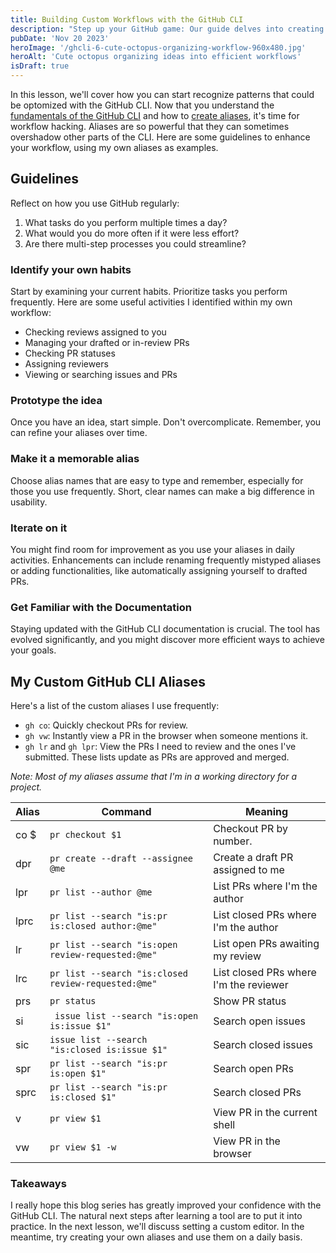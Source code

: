 ```yaml
---
title: Building Custom Workflows with the GitHub CLI
description: "Step up your GitHub game: Our guide delves into creating effective CLI aliases to simplify repetitive tasks, enhancing your workflow and saving time every day."
pubDate: 'Nov 20 2023'
heroImage: '/ghcli-6-cute-octopus-organizing-workflow-960x480.jpg'
heroAlt: 'Cute octopus organizing ideas into efficient workflows'
isDraft: true
---
```


In this lesson, we'll cover how you can start recognize patterns that could be optomized with the GitHub CLI. Now that you understand the [fundamentals of the GitHub CLI](/blog/ghcli-3-deconstructing-and-building-commands/) and how to [create aliases](/blog/ghcli-5-creating-and-managing-github-cli-aliases/), it's time for workflow hacking. Aliases are so powerful that they can sometimes overshadow other parts of the CLI. Here are some guidelines to enhance your workflow, using my own aliases as examples.

## Guidelines
Reflect on how you use GitHub regularly:

1. What tasks do you perform multiple times a day?
2. What would you do more often if it were less effort?
3. Are there multi-step processes you could streamline?

### Identify your own habits
Start by examining your current habits. Prioritize tasks you perform frequently. Here are some useful activities I identified within my own workflow:

- Checking reviews assigned to you
- Managing your drafted or in-review PRs
- Checking PR statuses
- Assigning reviewers
- Viewing or searching issues and PRs

### Prototype the idea
Once you have an idea, start simple. Don't overcomplicate. Remember, you can refine your aliases over time.

### Make it a memorable alias
Choose alias names that are easy to type and remember, especially for those you use frequently. Short, clear names can make a big difference in usability.

### Iterate on it
You might find room for improvement as you use your aliases in daily activities. Enhancements can include renaming frequently mistyped aliases or adding functionalities, like automatically assigning yourself to drafted PRs.

### Get Familiar with the Documentation
Staying updated with the GitHub CLI documentation is crucial. The tool has evolved significantly, and you might discover more efficient ways to achieve your goals.

## My Custom GitHub CLI Aliases
Here's a list of the custom aliases I use frequently:

- `gh co`: Quickly checkout PRs for review.
- `gh vw`: Instantly view a PR in the browser when someone mentions it.
- `gh lr` and `gh lpr`: View the PRs I need to review and the ones I've submitted. These lists update as PRs are approved and merged.

*Note: Most of my aliases assume that I'm in a working directory for a project.*

| Alias | Command | Meaning |
| ------- | ----- | ------- |
| co $ | `pr checkout $1` | Checkout PR by number. |
| dpr | `pr create --draft --assignee @me` | Create a draft PR assigned to me |
| lpr | `pr list --author @me` | List PRs where I'm the author |
| lprc | `pr list --search "is:pr is:closed author:@me"` | List closed PRs where I'm the author |
| lr | `pr list --search "is:open review-requested:@me"` | List open PRs awaiting my review |
| lrc | `pr list --search "is:closed review-requested:@me"` | List closed PRs where I'm the reviewer |
| prs | `pr status` | Show PR status
| si | ` issue list --search "is:open is:issue $1"` | Search open issues |
| sic | `issue list --search "is:closed is:issue $1"` | Search closed issues |
| spr | `pr list --search "is:pr is:open $1"` | Search open PRs |
| sprc | `pr list --search "is:pr is:closed $1"` | Search closed PRs |
| v | `pr view $1` | View PR in the current shell |
| vw | `pr view $1 -w` | View PR in the browser |

### Takeaways
I really hope this blog series has greatly improved your confidence with the GitHub CLI. The natural next steps after learning a tool are to put it into practice. In the next lesson, we'll discuss setting a custom editor. In the meantime, try creating your own aliases and use them on a daily basis.